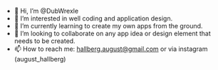 - 👋 Hi, I’m @DubWrexle
- 👀 I’m interested in well coding and application design.
- 🌱 I’m currently learning to create my own apps from the ground.
- 💞️ I’m looking to collaborate on any app idea or design element that needs to be created.
- 📫 How to reach me: hallberg.august@gmail.com or via instagram (august_hallberg)
